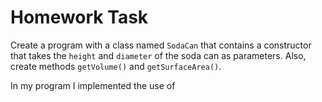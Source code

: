 # Homework Task

Create a program with a class named `SodaCan` that contains a constructor that takes the `height` and `diameter` of the soda can as parameters. Also, create methods `getVolume()` and `getSurfaceArea()`. 

In my program I implemented the use of 
